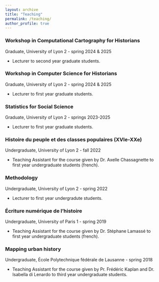 ```yaml
---
layout: archive
title: "Teaching"
permalink: /teaching/
author_profile: true
---
```


### Workshop in Computational Cartography for Historians
Graduate, University of Lyon 2 - spring 2024 & 2025

* Lecturer to second year graduate students.


### Workshop in Computer Science for Historians
Graduate, University of Lyon 2 - spring 2024 & 2025

* Lecturer to first year graduate students.


### Statistics for Social Science
Graduate, University of Lyon 2 - springs 2023-2025

* Lecturer to first year graduate students. 


### Histoire du peuple et des classes populaires (XVIe-XXe) 
Undergraduate, University of Lyon 2 - fall 2022

* Teaching Assistant for the course given by Dr. Axelle Chassagnette to first year undergraduate students (french).


### Methodology
Undergraduate, University of Lyon 2 - spring 2022

* Lecturer to first year undergradute students. 


### Écriture numérique de l’histoire 
Undergraduate, University of Paris 1 - spring 2019

* Teaching Assistant for the course given by Dr. Stéphane Lamassé to first year undergraduate students (french).



### Mapping urban history
Undergraduate, École Polytechnique fédérale de Lausanne - spring 2018

* Teaching Assistant for the course given by Pr. Frédéric Kaplan and Dr. Isabella di Lenardo to third year undergraduate students.

